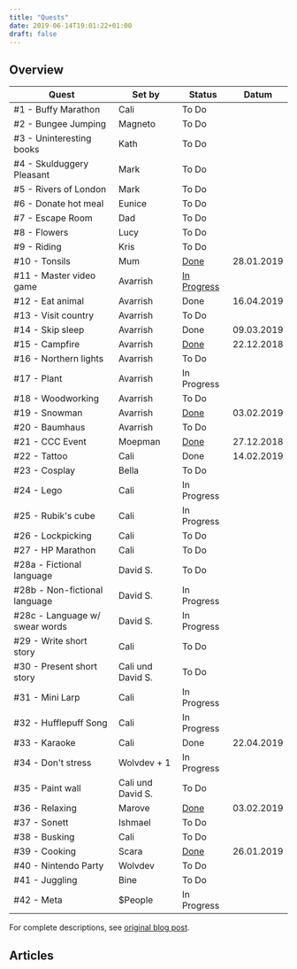 ```yaml
---
title: "Quests"
date: 2019-06-14T19:01:22+01:00
draft: false
---
```


## Overview

| Quest                          | Set by            | Status                  | Datum      |
| ------------------------------ |------------------ | ----------------------- | ---------- |
| #1 - Buffy Marathon            | Cali              | To Do                   |            |
| #2 - Bungee Jumping            | Magneto           | To Do                   |            |
| #3 - Uninteresting books       | Kath              | To Do                   |            |
| #4 - Skulduggery Pleasant      | Mark              | To Do                   |            |
| #5 - Rivers of London          | Mark              | To Do                   |            |
| #6 - Donate hot meal           | Eunice            | To Do                   |            |
| #7 - Escape Room               | Dad               | To Do                   |            |
| #8 - Flowers                   | Lucy              | To Do                   |            |
| #9 - Riding                    | Kris              | To Do                   |            |
| #10 - Tonsils                  | Mum               | [Done](quest-10)        | 28.01.2019 |
| #11 - Master video game        | Avarrish          | [In Progress](quest-11) |            |
| #12 - Eat animal               | Avarrish          | Done                    | 16.04.2019 |
| #13 - Visit country            | Avarrish          | To Do                   |            |
| #14 - Skip sleep               | Avarrish          | Done                    | 09.03.2019 |
| #15 - Campfire                 | Avarrish          | [Done](quest-15)        | 22.12.2018 |
| #16 - Northern lights          | Avarrish          | To Do                   |            |
| #17 - Plant                    | Avarrish          | In Progress             |            |
| #18 - Woodworking              | Avarrish          | To Do                   |            |
| #19 - Snowman                  | Avarrish          | [Done](quest-19)        | 03.02.2019 |
| #20 - Baumhaus                 | Avarrish          | To Do                   |            |
| #21 - CCC Event                | Moepman           | [Done](quest-21)        | 27.12.2018 |
| #22 - Tattoo                   | Cali              | Done                    | 14.02.2019 |
| #23 - Cosplay                  | Bella             | To Do                   |            |
| #24 - Lego                     | Cali              | In Progress             |            |
| #25 - Rubik's cube             | Cali              | In Progress             |            |
| #26 - Lockpicking              | Cali              | To Do                   |            |
| #27 - HP Marathon              | Cali              | To Do                   |            |
| #28a - Fictional language      | David S.          | To Do                   |            |
| #28b - Non-fictional language  | David S.          | In Progress             |            |
| #28c - Language w/ swear words | David S.          | In Progress             |            |
| #29 - Write short story        | Cali              | To Do                   |            |
| #30 - Present short story      | Cali und David S. | To Do                   |            |
| #31 - Mini Larp                | Cali              | In Progress             |            |
| #32 - Hufflepuff Song          | Cali              | In Progress             |            |
| #33 - Karaoke                  | Cali              | Done                    | 22.04.2019 |
| #34 - Don't stress             | Wolvdev + 1       | In Progress             |            |
| #35 - Paint wall               | Cali und David S. | To Do                   |            |
| #36 - Relaxing                 | Marove            | [Done](quest-36)        | 03.02.2019 |
| #37 - Sonett                   | Ishmael           | To Do                   |            |
| #38 - Busking                  | Cali              | To Do                   |            |
| #39 - Cooking                  | Scara             | [Done](quest-39)        | 26.01.2019 |
| #40 - Nintendo Party           | Wolvdev           | To Do                   |            |
| #41 - Juggling                 | Bine              | To Do                   |            |
| #42 - Meta                     | $People           | In Progress             |            |

For complete descriptions, see [original blog post](/en/post/quests).

## Articles